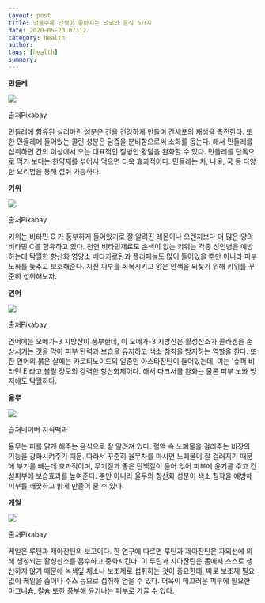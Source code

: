 ```yaml
---
layout: post
title: 먹을수록 안색이 좋아지는 의외의 음식 5가지
date: 2020-05-20 07:12
category: health
author: 
tags: [health]
summary: 
---
```



**민들레**

![](https://img1.daumcdn.net/thumb/R720x0/?fname=https%3A%2F%2Ft1.daumcdn.net%2Fliveboard%2Finterstella-story%2Fdb9c664e04ac40c781986fca9f2364fd.JPG)

출처Pixabay

민들레에 함유된 실리마린 성분은 간을 건강하게 만들며 간세포의 재생을 촉진한다. 또한 민들레에 들어있는 콜린 성분은 담즙을 분비함으로써 소화를 돕는다. 해서 민들레를 섭취하면 간의 이상에서 오는 대표적인 질병인 황달을 완화할 수 있다. 민들레를 단독으로 먹기 보다는 한약재를 섞어서 먹으면 더욱 효과적이다. 민들레는 차, 나물, 국 등 다양한 요리법을 통해 섭취 가능하다.

**키위**

![](https://img1.daumcdn.net/thumb/R720x0/?fname=https%3A%2F%2Ft1.daumcdn.net%2Fliveboard%2Finterstella-story%2F089af1407e6448f2a471edfde236ddda.JPG)

출처Pixabay

키위는 비타민 C 가 풍부하게 들어있기로 잘 알려진 레몬이나 오렌지보다 더 많은 양의 비타민 C를 함유하고 있다. 천연 비타민제로도 손색이 없는 키위는 각종 성인병을 예방하는데 탁월한 항산화 영양소 베타카로틴과 폴리페놀도 많이 들어있을 뿐만 아니라 피부 노화를 늦추고 보호해준다. 지친 피부를 회복시키고 맑은 안색을 되찾기 위해 키위를 꾸준히 섭취해보자.

**연어**

![](https://img1.daumcdn.net/thumb/R720x0/?fname=https%3A%2F%2Ft1.daumcdn.net%2Fliveboard%2Finterstella-story%2F3cef7c06e3444ee296c998f5bdb6de7c.JPG)

출처Pixabay

연어에는 오메가-3 지방산이 풍부한데, 이 오메가-3 지방산은 활성산소가 콜라겐을 손상시키는 것을 막아 피부 탄력과 보습을 유지하고 색소 침착을 방지하는 역할을 한다. 또한 연어의 붉은 살에는 카로티노이드의 일종인 아스타잔틴이 들어있는데, 이는 '슈퍼 비타민 E'라고 불릴 정도의 강력한 항산화제이다. 해서 다크서클 완화는 물론 피부 노화 방지에도 탁월하다.

**율무**

![](https://img1.daumcdn.net/thumb/R720x0/?fname=https%3A%2F%2Ft1.daumcdn.net%2Fliveboard%2Finterstella-story%2F2e050d8e30204f57a15febc25b515eaf.JPG)

출처네이버 지식백과

율무는 피를 맑게 해주는 음식으로 잘 알려져 있다. 혈액 속 노폐물을 걸러주는 비장의 기능을 강화시켜주기 때문. 따라서 꾸준히 율무차를 마시면 노폐물이 잘 걸러지기 때문에 부기를 빼는데 효과적이며, 무기질과 좋은 단백질이 들어 있어 피부에 윤기를 주고 건성피부에 보습효과를 높여준다. 뿐만 아니라 율무의 항산화 성분이 색소 침착을 예방해 피부를 깨끗하고 밝게 만들어 줄 수 있다.

**케일**

![](https://img1.daumcdn.net/thumb/R720x0/?fname=https%3A%2F%2Ft1.daumcdn.net%2Fliveboard%2Finterstella-story%2F2eac59f013ca472989e11076c3117f49.JPG)

출처Pixabay

케일은 루틴과 제아잔틴의 보고이다. 한 연구에 따르면 루틴과 제아잔틴은 자외선에 의해 생성되는 활성산소를 흡수하고 중화시킨다. 이 루틴과 지아잔틴은 몸에서 스스로 생산하지 않기 때문에 녹색잎 채소나 보조제로 섭취하는 것이 중요한데, 따로 보조제 필요없이 케일을 즙이나 주스 등으로 섭취해 얻을 수 있다. 더욱이 매끄러운 피부에 필요한 마그네슘, 칼슘 또한 풍부해 윤기나는 피부로 가꿀 수 있다.